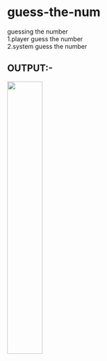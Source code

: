 # guess-the-num
guessing the number<br>
1.player guess the number<br>
2.system guess the number<br>
<h2>OUTPUT:-</h2>

<img src="https://github.com/jteja2003/guess-the-number/assets/100864239/c7d92096-2ee7-481f-bdca-702702786884" width=40% height=40%>
